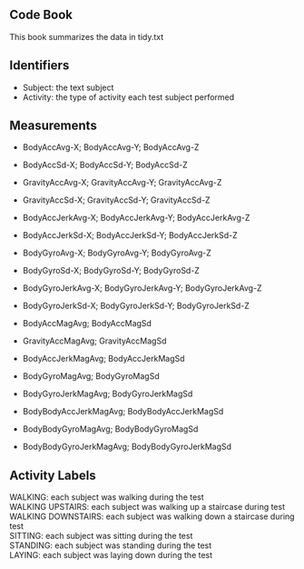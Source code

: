 ## Code Book
This book summarizes the data in tidy.txt


## Identifiers

- Subject: the text subject
- Activity: the type of activity each test subject performed



## Measurements

- BodyAccAvg-X; BodyAccAvg-Y; BodyAccAvg-Z
- BodyAccSd-X; BodyAccSd-Y; BodyAccSd-Z   

- GravityAccAvg-X; GravityAccAvg-Y; GravityAccAvg-Z
- GravityAccSd-X; GravityAccSd-Y; GravityAccSd-Z   

- BodyAccJerkAvg-X; BodyAccJerkAvg-Y; BodyAccJerkAvg-Z
- BodyAccJerkSd-X; BodyAccJerkSd-Y; BodyAccJerkSd-Z   

- BodyGyroAvg-X; BodyGyroAvg-Y; BodyGyroAvg-Z
- BodyGyroSd-X; BodyGyroSd-Y; BodyGyroSd-Z   

- BodyGyroJerkAvg-X; BodyGyroJerkAvg-Y; BodyGyroJerkAvg-Z
- BodyGyroJerkSd-X; BodyGyroJerkSd-Y; BodyGyroJerkSd-Z   

- BodyAccMagAvg; BodyAccMagSd   

- GravityAccMagAvg; GravityAccMagSd   

- BodyAccJerkMagAvg; BodyAccJerkMagSd   

- BodyGyroMagAvg; BodyGyroMagSd   

- BodyGyroJerkMagAvg; BodyGyroJerkMagSd   

- BodyBodyAccJerkMagAvg; BodyBodyAccJerkMagSd   

- BodyBodyGyroMagAvg; BodyBodyGyroMagSd   

- BodyBodyGyroJerkMagAvg; BodyBodyGyroJerkMagSd   


## Activity Labels

WALKING: each subject was walking during the test   
WALKING UPSTAIRS: each subject was walking up a staircase during test   
WALKING DOWNSTAIRS: each subject was walking down a staircase during test   
SITTING: each subject was sitting during the test   
STANDING: each subject was standing during the test   
LAYING: each subject was laying down during the test

